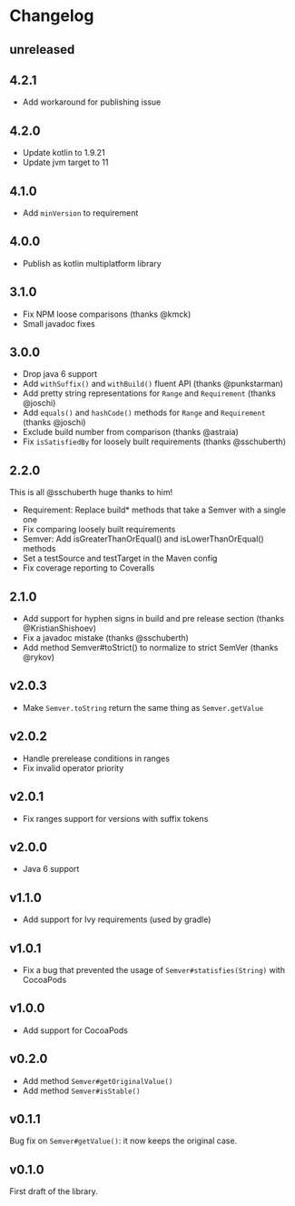 # Changelog

## unreleased

## 4.2.1

- Add workaround for publishing issue

## 4.2.0

- Update kotlin to 1.9.21
- Update jvm target to 11

## 4.1.0

- Add `minVersion` to requirement

## 4.0.0

- Publish as kotlin multiplatform library

## 3.1.0

- Fix NPM loose comparisons (thanks @kmck)
- Small javadoc fixes

## 3.0.0

- Drop java 6 support
- Add `withSuffix()` and `withBuild()` fluent API (thanks @punkstarman)
- Add pretty string representations for `Range` and `Requirement` (thanks @joschi)
- Add `equals()` and `hashCode()` methods for `Range` and `Requirement` (thanks @joschi)
- Exclude build number from comparison (thanks @astraia)
- Fix `isSatisfiedBy` for loosely built requirements (thanks @sschuberth)

## 2.2.0

This is all @sschuberth huge thanks to him!

- Requirement: Replace build\* methods that take a Semver with a single one
- Fix comparing loosely built requirements
- Semver: Add isGreaterThanOrEqual() and isLowerThanOrEqual() methods
- Set a testSource and testTarget in the Maven config
- Fix coverage reporting to Coveralls

## 2.1.0

- Add support for hyphen signs in build and pre release section (thanks @KristianShishoev)
- Fix a javadoc mistake (thanks @sschuberth)
- Add method Semver#toStrict() to normalize to strict SemVer (thanks @rykov)

## v2.0.3

- Make `Semver.toString` return the same thing as `Semver.getValue`

## v2.0.2

- Handle prerelease conditions in ranges
- Fix invalid operator priority

## v2.0.1

- Fix ranges support for versions with suffix tokens

## v2.0.0

- Java 6 support

## v1.1.0

- Add support for Ivy requirements (used by gradle)

## v1.0.1

- Fix a bug that prevented the usage of `Semver#statisfies(String)` with CocoaPods

## v1.0.0

- Add support for CocoaPods

## v0.2.0

- Add method `Semver#getOriginalValue()`
- Add method `Semver#isStable()`

## v0.1.1

Bug fix on `Semver#getValue()`: it now keeps the original case.

## v0.1.0

First draft of the library.
